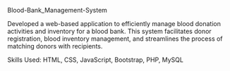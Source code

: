 Blood-Bank_Management-System

Developed a web-based application to efficiently manage blood donation activities and inventory for a blood bank. 
This system facilitates donor registration, blood inventory management, and streamlines the process of matching donors with recipients.

Skills Used: HTML, CSS, JavaScript, Bootstrap, PHP, MySQL

